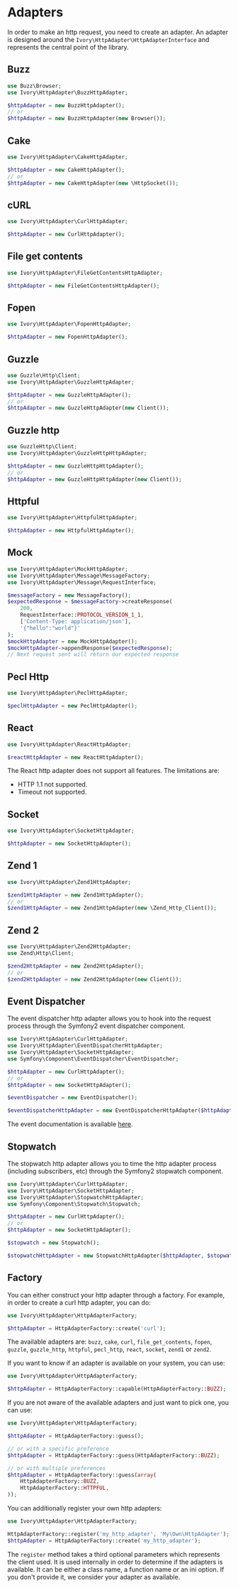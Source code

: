 # Adapters

In order to make an http request, you need to create an adapter. An adapter is designed around the
`Ivory\HttpAdapter\HttpAdapterInterface` and represents the central point of the library.

## Buzz

``` php
use Buzz\Browser;
use Ivory\HttpAdapter\BuzzHttpAdapter;

$httpAdapter = new BuzzHttpAdapter();
// or
$httpAdapter = new BuzzHttpAdapter(new Browser());
```

## Cake

``` php
use Ivory\HttpAdapter\CakeHttpAdapter;

$httpAdapter = new CakeHttpAdapter();
// or
$httpAdapter = new CakeHttpAdapter(new \HttpSocket());
```

## cURL

``` php
use Ivory\HttpAdapter\CurlHttpAdapter;

$httpAdapter = new CurlHttpAdapter();
```

## File get contents

``` php
use Ivory\HttpAdapter\FileGetContentsHttpAdapter;

$httpAdapter = new FileGetContentsHttpAdapter();
```

## Fopen

``` php
use Ivory\HttpAdapter\FopenHttpAdapter;

$httpAdapter = new FopenHttpAdapter();
```

## Guzzle

``` php
use Guzzle\Http\Client;
use Ivory\HttpAdapter\GuzzleHttpAdapter;

$httpAdapter = new GuzzleHttpAdapter();
// or
$httpAdapter = new GuzzleHttpAdapter(new Client());
```

## Guzzle http

``` php
use GuzzleHttp\Client;
use Ivory\HttpAdapter\GuzzleHttpHttpAdapter;

$httpAdapter = new GuzzleHttpHttpAdapter();
// or
$httpAdapter = new GuzzleHttpHttpAdapter(new Client());
```

## Httpful

``` php
use Ivory\HttpAdapter\HttpfulHttpAdapter;

$httpAdapter = new HttpfulHttpAdapter();
```

## Mock

``` php
use Ivory\HttpAdapter\MockHttpAdapter;
use Ivory\HttpAdapter\Message\MessageFactory;
use Ivory\HttpAdapter\Message\RequestInterface;

$messageFactory = new MessageFactory();
$expectedResponse = $messageFactory->createResponse(
    200,
    RequestInterface::PROTOCOL_VERSION_1_1,
    ['Content-Type: application/json'],
    '{"hello":"world"}'
);
$mockHttpAdapter = new MockHttpAdapter();
$mockHttpAdapter->appendResponse($expectedResponse);
// Next request sent will return our expected response
```

## Pecl Http

``` php
use Ivory\HttpAdapter\PeclHttpAdapter;

$peclHttpAdapter = new PeclHttpAdapter();
```

## React

``` php
use Ivory\HttpAdapter\ReactHttpAdapter;

$reactHttpAdapter = new ReactHttpAdapter();
```

The React http adapter does not support all features. The limitations are:

 * HTTP 1.1 not supported.
 * Timeout not supported.

## Socket

``` php
use Ivory\HttpAdapter\SocketHttpAdapter;

$httpAdapter = new SocketHttpAdapter();
```

## Zend 1

``` php
use Ivory\HttpAdapter\Zend1HttpAdapter;

$zend1HttpAdapter = new Zend1HttpAdapter();
// or
$zend1HttpAdapter = new Zend1HttpAdapter(new \Zend_Http_Client());
```

## Zend 2

``` php
use Ivory\HttpAdapter\Zend2HttpAdapter;
use Zend\Http\Client;

$zend2HttpAdapter = new Zend2HttpAdapter();
// or
$zend2HttpAdapter = new Zend2HttpAdapter(new Client());
```

## Event Dispatcher

The event dispatcher http adapter allows you to hook into the request process through the Symfony2 event dispatcher
component.

``` php
use Ivory\HttpAdapter\CurlHttpAdapter;
use Ivory\HttpAdapter\EventDispatcherHttpAdapter;
use Ivory\HttpAdapter\SocketHttpAdapter;
use Symfony\Component\EventDispatcher\EventDispatcher;

$httpAdapter = new CurlHttpAdapter();
// or
$httpAdapter = new SocketHttpAdapter();

$eventDispatcher = new EventDispatcher();

$eventDispatcherHttpAdapter = new EventDispatcherHttpAdapter($httpAdapter, $eventDispatcher);
```

The event documentation is available [here](/doc/events.md).

## Stopwatch

The stopwatch http adapter allows you to time the http adapter process (including subscribers, etc) through the
Symfony2 stopwatch component.

``` php
use Ivory\HttpAdapter\CurlHttpAdapter;
use Ivory\HttpAdapter\SocketHttpAdapter;
use Ivory\HttpAdapter\StopwatchHttpAdapter;
use Symfony\Component\Stopwatch\Stopwatch;

$httpAdapter = new CurlHttpAdapter();
// or
$httpAdapter = new SocketHttpAdapter();

$stopwatch = new Stopwatch();

$stopwatchHttpAdapter = new StopwatchHttpAdapter($httpAdapter, $stopwatch);
```

## Factory

You can either construct your http adapter through a factory. For example, in order to create a curl http adapter, you
can do:

``` php
use Ivory\HttpAdapter\HttpAdapterFactory;

$httpAdapter = HttpAdapterFactory::create('curl');
```

The available adapters are: `buzz`, `cake`, `curl`, `file_get_contents`, `fopen`, `guzzle`, `guzzle_http`, `httpful`,
`pecl_http`, `react`, `socket`, `zend1` or `zend2`.

If you want to know if an adapter is available on your system, you can use:

``` php
use Ivory\HttpAdapter\HttpAdapterFactory;

$httpAdapter = HttpAdapterFactory::capable(HttpAdapterFactory::BUZZ);
```

If you are not aware of the available adapters and just want to pick one, you can use:

``` php
use Ivory\HttpAdapter\HttpAdapterFactory;

$httpAdapter = HttpAdapterFactory::guess();

// or with a specific preference
$httpAdapter = HttpAdapterFactory::guess(HttpAdapterFactory::BUZZ);

// or with multiple preferences
$httpAdapter = HttpAdapterFactory::guess(array(
    HttpAdapterFactory::BUZZ,
    HttpAdapterFactory::HTTPFUL,
));
```

You can additionally register your own http adapters:

``` php
use Ivory\HttpAdapter\HttpAdapterFactory;

HttpAdapterFactory::register('my_http_adapter', 'My\Own\HttpAdapter');
$httpAdapter = HttpAdapterFactory::create('my_http_adapter');
```

The `register` method takes a third optional parameters which represents the client used. It is used internally in
order to determine if the adapters is available. It can be either a class name, a function name or an ini option. If
you don't provide it, we consider your adapter as available.
